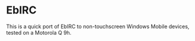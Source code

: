 # EbIRC
This is a quick port of EbIRC to non-touchscreen Windows Mobile devices, tested on a Motorola Q 9h.